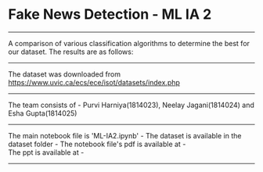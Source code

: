 <h1> Fake News Detection - ML IA 2 </h1>

---

A comparison of various classification algorithms to determine the best for our dataset.
The results are as follows: 

---

The dataset was downloaded from https://www.uvic.ca/ecs/ece/isot/datasets/index.php

---

The team consists of - Purvi Harniya(1814023), Neelay Jagani(1814024) and Esha Gupta(1814025)

---

The main notebook file is 'ML-IA2.ipynb' -
The dataset is available in the dataset folder -
The notebook file's pdf is available at -  
The ppt is available at -

---
